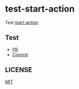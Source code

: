# test-start-action

Test [start-action](https://github.com/gha-trigger/start-action)

## Test

- [PR](https://github.com/gha-trigger/example-main/pull/2)
- [Commit](https://github.com/gha-trigger/example-main/pull/2/commits/361ceaafea1703b92f7710f8c3fd300b1b96a110)

## LICENSE

[MIT](LICENSE)
